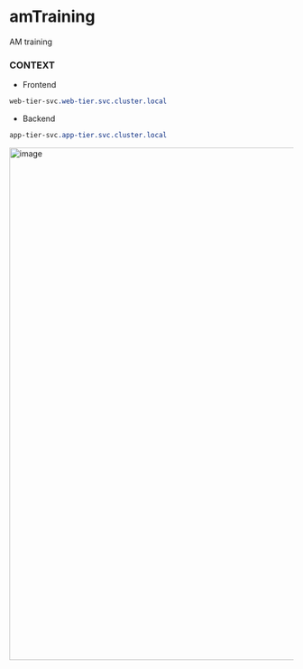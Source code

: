 # amTraining
AM training

### CONTEXT
- Frontend
```css
web-tier-svc.web-tier.svc.cluster.local
```
- Backend
```css
app-tier-svc.app-tier.svc.cluster.local
```


 <img width="907" alt="image" src="https://user-images.githubusercontent.com/34051943/210194740-243bbfbb-b18c-4620-b732-4e6c822589fc.png">

